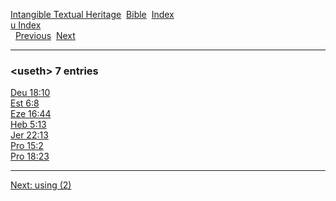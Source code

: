 [Intangible Textual Heritage](../../index)  [Bible](../index) 
[Index](index)   
[u Index](_u_)  
  [Previous](c12028)  [Next](c12030) 

------------------------------------------------------------------------

### &lt;useth&gt; 7 entries

[Deu 18:10](../kjv/deu018.htm#010)  
[Est 6:8](../kjv/est006.htm#008)  
[Eze 16:44](../kjv/eze016.htm#044)  
[Heb 5:13](../kjv/heb005.htm#013)  
[Jer 22:13](../kjv/jer022.htm#013)  
[Pro 15:2](../kjv/pro015.htm#002)  
[Pro 18:23](../kjv/pro018.htm#023)  

------------------------------------------------------------------------

[Next: using (2)](c12030)
